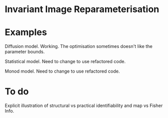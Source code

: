 # Invariant Image Reparameterisation

# Examples

Diffusion model. Working. The optimisation sometimes doesn't like the parameter bounds.

Statistical model. Need to change to use refactored code.

Monod model. Need to change to use refactored code.

# To do

Explicit illustration of structural vs practical identifiability and map vs Fisher Info.

